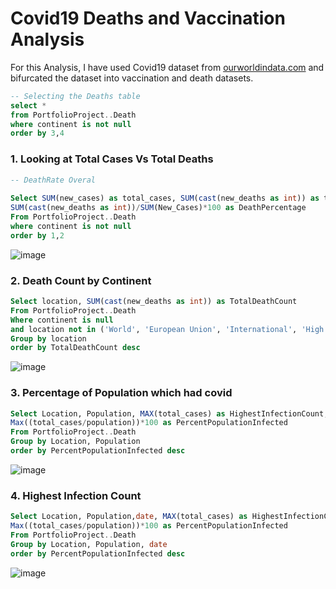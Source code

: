 # Covid19 Deaths and Vaccination Analysis

For this Analysis, I have used Covid19 dataset from [ourworldindata.com](https://ourworldindata.org/coronavirus) and bifurcated the dataset into vaccination and death datasets.

```sql
-- Selecting the Deaths table
select * 
from PortfolioProject..Death
where continent is not null
order by 3,4
```

### 1. Looking at Total Cases Vs Total Deaths

```sql
-- DeathRate Overal
	
Select SUM(new_cases) as total_cases, SUM(cast(new_deaths as int)) as total_deaths,
SUM(cast(new_deaths as int))/SUM(New_Cases)*100 as DeathPercentage
From PortfolioProject..Death
where continent is not null
order by 1,2

```

![image](https://user-images.githubusercontent.com/103417972/213464656-bc911ccd-f103-4d2b-b6b4-0287fa88cd02.png)

### 2.  Death Count by Continent

```sql
Select location, SUM(cast(new_deaths as int)) as TotalDeathCount
From PortfolioProject..Death
Where continent is null 
and location not in ('World', 'European Union', 'International', 'High income','Upper middle income','Low income', 'Lower middle income')
Group by location
order by TotalDeathCount desc
```
![image](https://user-images.githubusercontent.com/103417972/213466130-80806a2b-5c89-46f2-84de-8aa7700ffca8.png)

### 3. Percentage of Population which had covid

```sql
Select Location, Population, MAX(total_cases) as HighestInfectionCount, 
Max((total_cases/population))*100 as PercentPopulationInfected
From PortfolioProject..Death
Group by Location, Population
order by PercentPopulationInfected desc
```
![image](https://user-images.githubusercontent.com/103417972/213466866-48fd37f9-97da-4d75-89da-18a600ff8006.png)

### 4. Highest Infection Count
```sql
Select Location, Population,date, MAX(total_cases) as HighestInfectionCount, 
Max((total_cases/population))*100 as PercentPopulationInfected
From PortfolioProject..Death
Group by Location, Population, date
order by PercentPopulationInfected desc
```

![image](https://user-images.githubusercontent.com/103417972/213467215-ab1c734c-639f-4074-a26b-2df75087c259.png)




